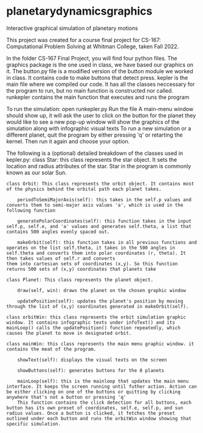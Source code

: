 # planetarydynamicsgraphics
Interactive graphical simulation of planetary motions

This project was created for a course final project for CS-167: Computational Problem Solving at Whitman College, taken Fall 2022. 

In the folder CS-167 Final Project, you will find four python files. The graphics package is the one used in class, we have based our graphics on it. 
The button.py file is a modified version of the button module we worked in class. It contains code to make buttons that detect press.
kepler is the main file where we compiled our code. It has all the classes neccessary for the program to run, but no main function is constructed nor called. 
runkepler contains the main function that executes and runs the program 

To run the simulation: 
    open runkepler.py 
    Run the file
    A main-menu window should show up, it will ask the user to click on the button for the planet they would like to see 
    a new pop-up window will show the graphics of the simulation along with infographic visual texts
    To run a new simulation or a different planet, quit the program by either pressing 'q' or retarting the kernel. Then run it again and choose your option.

The following is a (optional) detailed breakdown of the classes used in kepler.py:
    class Star: this class represents the star object. It sets the location and radius attributes of the star. Star in the program is commonly known as our solar Sun. 

    class Orbit: This class represents the orbit object. It contains most of the physics behind the orbital path each planet takes. 

        periodToSemiMajorAxis(self): this takes in the self.p values and converts them to semi-major axis values 'a', which is used in the following function
        
        generatePolarCoordinates(self): this function takes in the input self.p, self.e, and 'a' values and generates self.theta, a list that contains 500 angles evenly spaced out. 

        makeOrbit(self): this function takes in all previous functions and operates on the list self.theta, it takes in the 500 angles in self.theta and converts them into polar coordinates (r, theta). It then takes values of self.r and converts                           them into cartesian sets of coordinates (x,y). So this function returns 500 sets of (x,y) coordinates that planets take

    class Planet: This class represents the planet object. 

        draw(self, win): draws the planet on the chosen graphic window

        updatePosition(self): updates the planet's position by moving through the list of (x,y) coordinates generated in makeOrbit(self). 

    class orbitWin: this class represents the orbit simulation graphic window. It contains infographic texts under infoText() and its mainLoop() calls the updatePosition() function repeatedly, which causes the planet to move in designated orbit. 

    class mainWin: this class represents the main menu graphic window. it contains the meat of the program. 

        showText(self): displays the visual texts on the screen 

        showButtons(self): generates buttons for the 8 planets

        mainLoop(self): this is the mainloop that updates the main menu interface. It keeps the screen running until futher action. Action can be either clicking on one of the buttons or quitting by clicking anywhere that's not a button or pressing 'q' 
        This function contains the click detection for all buttons, each button has its own preset of coordinates, self.e, self.p, and sun radius values. Once a button is clicked, it fetches the preset outlined under each button and runs the orbitWin window showing that specific simulation. 
        

